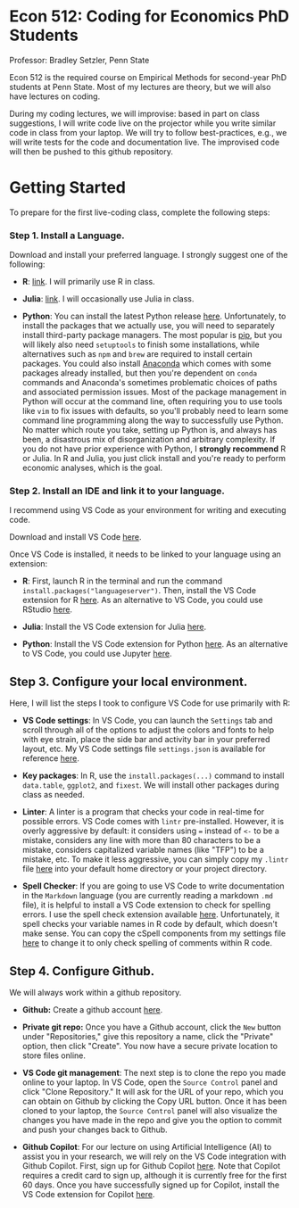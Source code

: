 # Econ 512: Coding for Economics PhD Students

Professor: Bradley Setzler, Penn State

Econ 512 is the required course on Empirical Methods for second-year PhD students at Penn State. Most of my lectures are theory, but we will also have lectures on coding.

During my coding lectures, we will improvise: based in part on class suggestions, I will write code live on the projector while you write similar code in class from your laptop. We will try to follow best-practices, e.g., we will write tests for the code and documentation live. The improvised code will then be pushed to this github repository.



# Getting Started

To prepare for the first live-coding class, complete the following steps:

### Step 1. Install a Language.

Download and install your preferred language. I strongly suggest one of the following:

- **R**: [link](https://mirror.las.iastate.edu/CRAN/). I will primarily use R in class.

- **Julia**: [link](https://julialang.org/downloads/). I will occasionally use Julia in class.

- **Python**: You can install the latest Python release [here](https://www.python.org/downloads/). Unfortunately, to install the packages that we actually use, you will need to separately install third-party package managers. The most popular is [pip](https://pypi.org/project/pip/), but you will likely also need `setuptools` to finish some installations, while alternatives such as `npm` and `brew` are required to install certain packages. You could also install [Anaconda](https://www.anaconda.com) which comes with some packages already installed, but then you're dependent on `conda` commands and Anaconda's sometimes problematic choices of paths and associated permission issues. Most of the package management in Python will occur at the command line, often requiring you to use tools like `vim` to fix issues with defaults, so you'll probably need to learn some command line programming along the way to successfully use Python. No matter which route you take, setting up Python is, and always has been, a disastrous mix of disorganization and arbitrary complexity. If you do not have prior experience with Python, I **strongly recommend** R or Julia. In R and Julia, you just click install and you're ready to perform economic analyses, which is the goal.



### Step 2. Install an IDE and link it to your language.

I recommend using VS Code as your environment for writing and executing code.

Download and install VS Code [here](https://code.visualstudio.com/download).

Once VS Code is installed, it needs to be linked to your language using an extension:

- **R**: First, launch R in the terminal and run the command `install.packages("languageserver")`. Then, install the VS Code extension for R [here](https://marketplace.visualstudio.com/items?itemName=REditorSupport.r). As an alternative to VS Code, you could use RStudio [here](https://posit.co/download/rstudio-desktop/).

- **Julia**: Install the VS Code extension for Julia [here](https://marketplace.visualstudio.com/items?itemName=julialang.language-julia).

- **Python**: Install the VS Code extension for Python [here](https://marketplace.visualstudio.com/items?itemName=ms-python.python). As an alternative to VS Code, you could use Jupyter [here](https://jupyter.org/install).


## Step 3. Configure your local environment.

Here, I will list the steps I took to configure VS Code for use primarily with R:

- **VS Code settings**: In VS Code, you can launch the `Settings` tab and scroll through all of the options to adjust the colors and fonts to help with eye strain, place the side bar and activity bar in your preferred layout, etc. My VS Code settings file `settings.json` is available for reference [here](https://www.github.com/setzler/Econ512/tree/main/Utils/settings.json).

- **Key packages**: In R, use the `install.packages(...)` command to install `data.table`, `ggplot2`, and `fixest`. We will install other packages during class as needed.

- **Linter**: A linter is a program that checks your code in real-time for possible errors. VS Code comes with `lintr` pre-installed. However, it is overly aggressive by default: it considers using `=` instead of `<-` to be a mistake, considers any line with more than 80 characters to be a mistake, considers capitalized variable names (like "TFP") to be a mistake, etc. To make it less aggressive, you can simply copy my `.lintr` file [here](https://www.github.com/setzler/Econ512/tree/main/Utils/.lintr) into your default home directory or your project directory.

- **Spell Checker**: If you are going to use VS Code to write documentation in the `Markdown` language (you are currently reading a markdown `.md` file), it is helpful to install a VS Code extension to check for spelling errors. I use the spell check extension available [here](https://marketplace.visualstudio.com/items?itemName=streetsidesoftware.code-spell-checker). Unfortunately, it spell checks your variable names in R code by default, which doesn't make sense. You can copy the cSpell components from my settings file [here](https://www.github.com/setzler/Econ512/tree/main/Utils/settings.json) to change it to only check spelling of comments within R code.


## Step 4. Configure Github.

We will always work within a github repository.

- **Github:** Create a github account [here](https://github.com/signup?user_email=&source=form-home-signup).

- **Private git repo:** Once you have a Github account, click the  `New` button under "Repositories," give this repository a name, click the "Private" option, then click "Create". You now have a secure private location to store files online. 

- **VS Code git management**: The next step is to clone the repo you made online to your laptop. In VS Code, open the `Source Control` panel and click "Clone Repository." It will ask for the URL of your repo, which you can obtain on Github by clicking the Copy URL button. Once it has been cloned to your laptop, the `Source Control` panel will also visualize the changes you have made in the repo and give you the option to commit and push your changes back to Github.

- **Github Copilot**: For our lecture on using Artificial Intelligence (AI) to assist you in your research, we will rely on the VS Code integration with Github Copilot. First, sign up for Github Copilot [here](https://docs.github.com/en/billing/managing-billing-for-github-copilot/about-billing-for-github-copilot). Note that Copilot requires a credit card to sign up, although it is currently free for the first 60 days. Once you have successfully signed up for Copilot, install the VS Code extension for Copilot [here](https://marketplace.visualstudio.com/items?itemName=GitHub.copilot).
